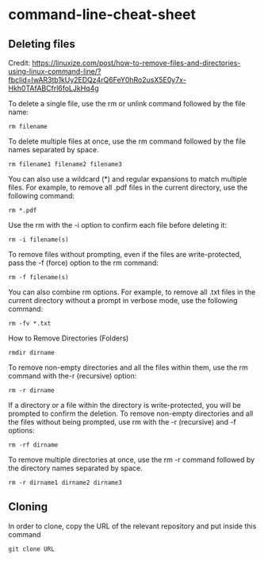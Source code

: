 # command-line-cheat-sheet

## Deleting files
Credit: https://linuxize.com/post/how-to-remove-files-and-directories-using-linux-command-line/?fbclid=IwAR3tb1kUy2EDQz4rQ6FeY0hRo2usX5E0y7x-Hkh0TAfABCfrl6foLJkHq4g

To delete a single file, use the rm or unlink command followed by the file name:
```
rm filename
```
To delete multiple files at once, use the rm command followed by the file names separated by space.
```
rm filename1 filename2 filename3
```
You can also use a wildcard (*) and regular expansions to match multiple files. For example, to remove all .pdf files in the current directory, use the following command:
```
rm *.pdf
```
Use the rm with the -i option to confirm each file before deleting it:
```
rm -i filename(s)
```
To remove files without prompting, even if the files are write-protected, pass the -f (force) option to the rm command:
```
rm -f filename(s)
```
You can also combine rm options. For example, to remove all .txt files in the current directory without a prompt in verbose mode, use the following command:
```
rm -fv *.txt
```
How to Remove Directories (Folders)
```
rmdir dirname
```
To remove non-empty directories and all the files within them, use the rm command with the-r (recursive) option:
```
rm -r dirname
```
If a directory or a file within the directory is write-protected, you will be prompted to confirm the deletion.
To remove non-empty directories and all the files without being prompted, use rm with the -r (recursive) and -f options:
```
rm -rf dirname
```
To remove multiple directories at once, use the rm -r command followed by the directory names separated by space.
```
rm -r dirname1 dirname2 dirname3
```

## Cloning
In order to clone, copy the URL of the relevant repository and put inside this command
```
git clone URL
```
